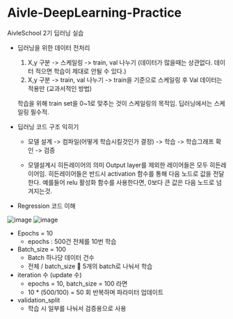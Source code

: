 # Aivle-DeepLearning-Practice
AivleSchool 2기 딥러닝 실습

* 딥러닝을 위한 데이터 전처리
  1. X,y 구분 -> 스케일링 -> train, val 나누기 (데이터가 많을때는 상관없다. 데이터 적으면 학습이 제대로 안될 수 있다.)
  2. X,y 구분 -> train, val 나누기 -> train을 기준으로 스케일링 후 Val 데이터는 적용만 (교과서적인 방법)

  학습을 위해 train set을 0~1로 맞추는 것이 스케일링의 목적임. 딥러닝에서는 스케일링 필수적. 

* 딥러닝 코드 구조 익히기 
  - 모델 설계 -> 컴파일(어떻게 학습시킬것인가 결정) -> 학습 -> 학습그래프 확인 -> 검증
  
  - 모델설계시 히든레이어의 의미 
    Output layer를 제외한 레이어들은 모두 히든레이어임.
    히든레이어들은 반드시 activation 함수를 통해 다음 노드로 값을 전달한다.
    예를들어 relu 활성화 함수를 사용한다면, 0보다 큰 값은 다음 노드로 넘겨지는것. 


* Regression 코드 이해 
  
![image](https://user-images.githubusercontent.com/97539668/208284113-59c67453-32dd-47d8-9e07-76d0404c92f4.png)
![image](https://user-images.githubusercontent.com/97539668/208284703-4a1f9955-2b91-4e0d-8dd3-ebe7ff01afa1.png)

  - Epochs = 10
    - epochs : 500건 전체를 10번 학습
  - Batch_size = 100
    - Batch 하나당 데이터 건수
    - 전체 / batch_size  5개의 batch로 나눠서 학습
  - iteration 수 (update 수)
    - epochs = 10, batch_size = 100 라면
    - 10 * (500/100) = 50 회 반복하며 파라미터 업데이트
  - validation_split 
    - 학습 시 일부를 나눠서 검증용으로 사용



